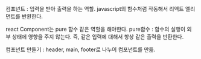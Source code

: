 컴포넌트 : 입력을 받아 출력을 하는 역할.
javascript의 함수처럼 작동해서 리액트 엘리먼트를 반환한다.

react Component는 pure 함수 같은 역할을 해야한다.
pure함수 : 함수의 실행이 외부 상태에 영향을 주지 않는다. 즉, 같은 입력에 대해서 항상 같은 출력을 반환한다.

컴포넌트 만들기 : header, main, footer로 나누어 컴포넌트를 만듦.

